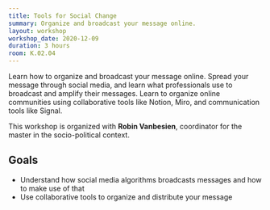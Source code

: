 ```yaml
---
title: Tools for Social Change
summary: Organize and broadcast your message online.
layout: workshop
workshop_date: 2020-12-09
duration: 3 hours
room: K.02.04
---
```


Learn how to organize and broadcast your message online. Spread your message through social media, and learn what professionals use to broadcast and amplify their messages. Learn to organize online communities using collaborative tools like Notion, Miro, and communication tools like Signal.

This workshop is organized with **Robin Vanbesien**, coordinator for the master in the socio-political context.

## Goals

- Understand how social media algorithms broadcasts messages and how to make use of that
- Use collaborative tools to organize and distribute your message
